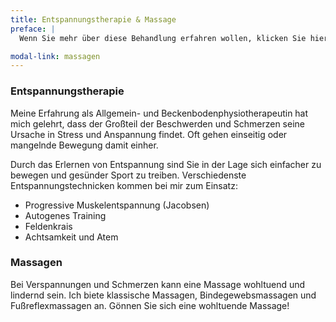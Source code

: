 ```yaml
---
title: Entspannungstherapie & Massage
preface: |
  Wenn Sie mehr über diese Behandlung erfahren wollen, klicken Sie hier.

modal-link: massagen
---
```


### Entspannungstherapie
Meine Erfahrung als Allgemein- und Beckenbodenphysiotherapeutin hat mich gelehrt, dass der Großteil der Beschwerden und Schmerzen seine Ursache in Stress und Anspannung findet.
Oft gehen einseitig oder mangelnde Bewegung damit einher.

Durch das Erlernen von Entspannung sind Sie in der Lage sich einfacher zu bewegen und gesünder Sport zu treiben.
Verschiedenste Entspannungstechnicken kommen bei mir zum Einsatz:
- Progressive Muskelentspannung (Jacobsen)
- Autogenes Training
- Feldenkrais
- Achtsamkeit und Atem

### Massagen
Bei Verspannungen und Schmerzen kann eine Massage wohltuend und lindernd sein.
Ich biete klassische Massagen, Bindegewebsmassagen und Fußreflexmassagen an.
Gönnen Sie sich eine wohltuende Massage!
